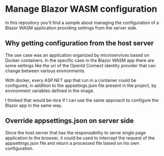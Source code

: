 # Manage Blazor WASM configuration

In this repository you'll find a sample about managing the configuration of a Blazor WASM application providing settings from the server side.

## Why getting configuration from the host server

The use case was an application organized by microservices based on Docker containers. In the specific case in the Blazor WASM app there are some settings like the uri of the OpenId Connect identity provider that can change between various environments. 

With docker, every ASP.NET app that run in a container could be configured, in addition to the appsetings.json file present in the project, by environment variables defined in the image. 

I thinked that would be nice if I can use the same approach to configure the Blazor app in the same way.

## Override appsettings.json on server side

Since the host server that has the responsability to serve single page application to the browser, it could be used to intercept the request of the appsettings.json file and return a processed file based on his own configuration.

